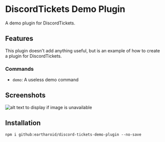 # DiscordTickets Demo Plugin

A demo plugin for DiscordTickets.

## Features
<!-- describe the features of your plugin here -->
This plugin doesn't add anything useful, but is an example of how to create a plugin for DiscordTickets.

### Commands
<!-- list all of the commands added by your plugin here -->
- `demo`: A useless demo command

## Screenshots

![alt text to display if image is unavailable](https://ik.imagekit.io/eartharoid/projects/discord-tickets/banner-v2-gradient-compressed-darker-with-text-large.png "image title")

## Installation

<!--
You don't need to publish your plugin to NPM, but if you do, you can uncomment this:

`npm i dsctickets.demo-plugin --no-save`
-->

`npm i github:eartharoid/discord-tickets-demo-plugin --no-save`
